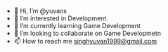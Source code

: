 - 👋 Hi, I’m @yuvans
- 👀 I’m interested in Development.
- 🌱 I’m currently learning Game Development
- 💞️ I’m looking to collaborate on Game Developmetn
- 📫 How to reach me singhyuvan1999@gmail.com

<!---
yuvans/yuvans is a ✨ special ✨ repository because its `README.md` (this file) appears on your GitHub profile.
You can click the Preview link to take a look at your changes.
--->
